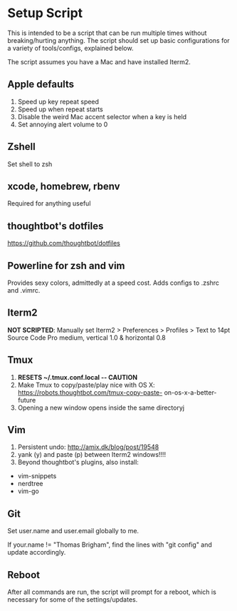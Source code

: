 # Setup Script
This is intended to be a script that can be run multiple times without
breaking/hurting anything. The script should set up basic configurations for a
variety of tools/configs, explained below.

The script assumes you have a Mac and have installed Iterm2.


## Apple defaults
1. Speed up key repeat speed
2. Speed up when repeat starts
3. Disable the weird Mac accent selector when a key is held
4. Set annoying alert volume to 0

## Zshell
Set shell to zsh

## xcode, homebrew, rbenv
Required for anything useful

## thoughtbot's dotfiles
https://github.com/thoughtbot/dotfiles

## Powerline for zsh and vim
Provides sexy colors, admittedly at a speed cost. Adds configs to .zshrc and
.vimrc.

## Iterm2
__NOT SCRIPTED__: Manually set Iterm2 > Preferences > Profiles > Text to 14pt
Source Code Pro medium, vertical 1.0 & horizontal 0.8

## Tmux
1. __RESETS ~/.tmux.conf.local -- CAUTION__
2. Make Tmux to copy/paste/play nice with OS X: https://robots.thoughtbot.com/tmux-copy-paste-     on-os-x-a-better-future
3. Opening a new window opens inside the same directoryj

## Vim
1. Persistent undo: http://amix.dk/blog/post/19548
2. yank (y) and paste (p) between Iterm2 windows!!!!
3. Beyond thoughtbot's plugins, also install:
  * vim-snippets
  * nerdtree
  * vim-go

## Git
Set user.name and user.email globally to me.

If your.name != "Thomas Brigham", find the lines with "git config" and update
accordingly.

## Reboot
After all commands are run, the script will prompt for a reboot, which is
necessary for some of the settings/updates.
